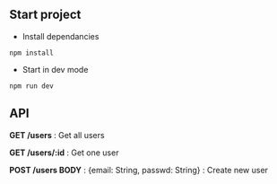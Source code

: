 ## Start project

* Install dependancies

```
npm install
```

* Start in dev mode

```
npm run dev
```

## API

**GET /users** : Get all users

**GET /users/:id** : Get one user

**POST /users BODY** : {email: String, passwd: String} : Create new user
